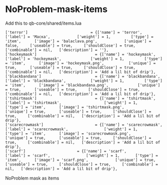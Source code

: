 # NoProblem-mask-items

Add this to qb-core/shared/items.lua

	['terror']  						  = {['name'] = 'terror', 				    ['label'] = 'Маска',  	        ['weight'] = 1,  		['type'] = 'item',  	['image'] = 'balaclava.png',  			['unique'] = false,  	['useable'] = true,  	['shouldClose'] = true,  	['combinable'] = nil, 	['description'] = ''},
	['hockeymask']  						= {['name'] = 'hockeymask', 				  ['label'] = 'hockeymask',  	        ['weight'] = 1,  		['type'] = 'item',  	['image'] = 'hockeymask.png',  			['unique'] = true,  	['useable'] = true,  	['shouldClose'] = true,  	['combinable'] = nil, 	['description'] = 'Add a lil bit of drip'},
	['blackbandana']  						= {['name'] = 'blackbandana', 				  ['label'] = 'blackbandana',  	        ['weight'] = 1,  		['type'] = 'item',  	['image'] = 'blackbandana.png',  			['unique'] = true,  	['useable'] = true,  	['shouldClose'] = true,  	['combinable'] = nil, 	['description'] = 'Add a lil bit of drip'},
	['tshirtmask']  						= {['name'] = 'tshirtmask', 				  ['label'] = 'tshirtmask',  		          ['weight'] = 1,  		['type'] = 'item',  	['image'] = 'tshirtmask.png',  			['unique'] = true,  	['useable'] = true,  	['shouldClose'] = true,  	['combinable'] = nil, 	['description'] = 'Add a lil bit of drip'},
	['scarecrowmask']  						= {['name'] = 'scarecrowmask', 				  ['label'] = 'scarecrowmask',  	          ['weight'] = 1,  		['type'] = 'item',  	['image'] = 'scarecrowmask.png',  			['unique'] = true,  	['useable'] = true,  	['shouldClose'] = true,  	['combinable'] = nil, 	['description'] = 'Add a lil bit of drip'},
	['scarf']  						= {['name'] = 'scarf', 				  ['label'] = 'scarf',  	          ['weight'] = 1,  		['type'] = 'item',  	['image'] = 'scarf.png',  			['unique'] = true,  	['useable'] = true,  	['shouldClose'] = true,  	['combinable'] = nil, 	['description'] = 'Add a lil bit of drip'},


NoProblem mask as items 
